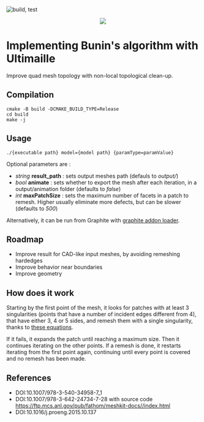 ![build, test](https://github.com/baldraven/ultimailleQuadRemesh/actions/workflows/continuous.yml/badge.svg)

<p align="center">
  <img src="https://i.imgur.com/H9Hh1gZ.jpg"/>
</p>

# Implementing Bunin's algorithm with Ultimaille

Improve quad mesh topology with non-local topological clean-up.

## Compilation

```
cmake -B build -DCMAKE_BUILD_TYPE=Release
cd build
make -j
```
## Usage

```
./{executable path} model={model path} {paramType=paramValue}
```

Optional parameters are :
- *string* **result_path** : sets output meshes path (defauls to *output/*)
- *bool* **animate** : sets whether to export the mesh after each iteration, in a output/animation folder (defaults to *false*)
- *int* **maxPatchSize** : sets the maximum number of facets in a patch to remesh. Higher usually eliminate more defects, but can be slower (defaults to *500*)

Alternatively, it can be run from Graphite with [graphite addon loader](https://github.com/ultimaille/graphite-addon-loader).

## Roadmap 

- Improve result for CAD-like input meshes, by avoiding remeshing hardedges
- Improve behavior near boundaries
- Improve geometry

## How does it work

Starting by the first point of the mesh, it looks for patches with at least 3 singularities (points that have a number of incident edges different from 4), that have either 3, 4 or 5 sides, and remesh them with a single singularity, thanks to [these equations](src/matrixEquations.h).

If it fails, it expands the patch until reaching a maximum size. Then it continues iterating on the other points. If a remesh is done, it restarts iterating from the first point again, continuing until every point is covered and no remesh has been made.

## References
- DOI:10.1007/978-3-540-34958-7_1
- DOI:10.1007/978-3-642-24734-7-28  with source code https://ftp.mcs.anl.gov/pub/fathom/meshkit-docs//index.html
- DOI:10.1016/j.proeng.2015.10.137